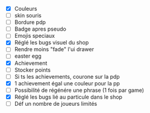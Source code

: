 - [x] Couleurs
- [ ] skin souris
- [ ] Bordure pdp
- [ ] Badge apres pseudo
- [ ] Emojis speciaux
- [x] Réglé les bugs visuel du shop
- [ ] Rendre moins "fade" l'ui drawer
- [ ] easter egg
- [x] Achievement
- [ ] Stocker points
- [ ] Si ts les achievements, courone sur la pdp
- [x] 1 achievement égal une couleur pour la pp
- [ ] Possibilité de régénére une phrase (1 fois par game)
- [x] Réglé les bugs lié au particule dans le shop
- [ ] Déf un nombre de joueurs limités